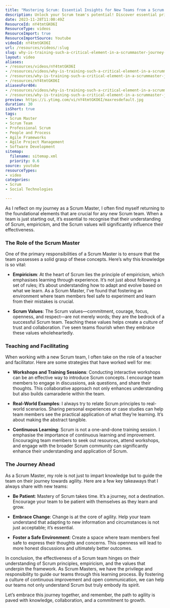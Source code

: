 ```yaml
---
title: "Mastering Scrum: Essential Insights for New Teams from a Scrum Master's Journey"
description: Unlock your Scrum team's potential! Discover essential principles, values, and strategies for effective learning and collaboration in this insightful guide.
date: 2023-11-28T11:00:49Z
ResourceId: nY4tmtGKO6I
ResourceType: videos
ResourceImport: true
ResourceImportSource: Youtube
videoId: nY4tmtGKO6I
url: /resources/videos/:slug
slug: why-is-training-such-a-critical-element-in-a-scrummaster-journey-
layout: video
aliases:
- /resources/videos/nY4tmtGKO6I
- /resources/videos/why-is-training-such-a-critical-element-in-a-scrummaster-journey-
- /resources/why-is-training-such-a-critical-element-in-a-scrummaster-journey-
- /resources/nY4tmtGKO6I
aliasesFor404:
- /resources/videos/why-is-training-such-a-critical-element-in-a-scrummaster-journey-
- /resources/why-is-training-such-a-critical-element-in-a-scrummaster-journey-
preview: https://i.ytimg.com/vi/nY4tmtGKO6I/maxresdefault.jpg
duration: 30
isShort: true
tags:
- Scrum Master
- Scrum Team
- Professional Scrum
- People and Process
- Agile Frameworks
- Agile Project Management
- Software Development
sitemap:
  filename: sitemap.xml
  priority: 0.6
source: youtube
resourceTypes:
- video
categories:
- Scrum
- Social Technologies

---
```

As I reflect on my journey as a Scrum Master, I often find myself returning to the foundational elements that are crucial for any new Scrum team. When a team is just starting out, it’s essential to recognise that their understanding of Scrum, empiricism, and the Scrum values will significantly influence their effectiveness. 

### The Role of the Scrum Master

One of the primary responsibilities of a Scrum Master is to ensure that the team possesses a solid grasp of these concepts. Here’s why this knowledge is so vital:

- **Empiricism**: At the heart of Scrum lies the principle of empiricism, which emphasises learning through experience. It’s not just about following a set of rules; it’s about understanding how to adapt and evolve based on what we learn. As a Scrum Master, I’ve found that fostering an environment where team members feel safe to experiment and learn from their mistakes is crucial. 

- **Scrum Values**: The Scrum values—commitment, courage, focus, openness, and respect—are not merely words; they are the bedrock of a successful Scrum team. Teaching these values helps create a culture of trust and collaboration. I’ve seen teams flourish when they embrace these values wholeheartedly.

### Teaching and Facilitating

When working with a new Scrum team, I often take on the role of a teacher and facilitator. Here are some strategies that have worked well for me:

- **Workshops and Training Sessions**: Conducting interactive workshops can be an effective way to introduce Scrum concepts. I encourage team members to engage in discussions, ask questions, and share their thoughts. This collaborative approach not only enhances understanding but also builds camaraderie within the team.

- **Real-World Examples**: I always try to relate Scrum principles to real-world scenarios. Sharing personal experiences or case studies can help team members see the practical application of what they’re learning. It’s about making the abstract tangible.

- **Continuous Learning**: Scrum is not a one-and-done training session. I emphasise the importance of continuous learning and improvement. Encouraging team members to seek out resources, attend workshops, and engage with the broader Scrum community can significantly enhance their understanding and application of Scrum.

### The Journey Ahead

As a Scrum Master, my role is not just to impart knowledge but to guide the team on their journey towards agility. Here are a few key takeaways that I always share with new teams:

- **Be Patient**: Mastery of Scrum takes time. It’s a journey, not a destination. Encourage your team to be patient with themselves as they learn and grow.

- **Embrace Change**: Change is at the core of agility. Help your team understand that adapting to new information and circumstances is not just acceptable; it’s essential.

- **Foster a Safe Environment**: Create a space where team members feel safe to express their thoughts and concerns. This openness will lead to more honest discussions and ultimately better outcomes.

In conclusion, the effectiveness of a Scrum team hinges on their understanding of Scrum principles, empiricism, and the values that underpin the framework. As Scrum Masters, we have the privilege and responsibility to guide our teams through this learning process. By fostering a culture of continuous improvement and open communication, we can help our teams not only understand Scrum but truly embody its spirit. 

Let’s embrace this journey together, and remember, the path to agility is paved with knowledge, collaboration, and a commitment to growth.
